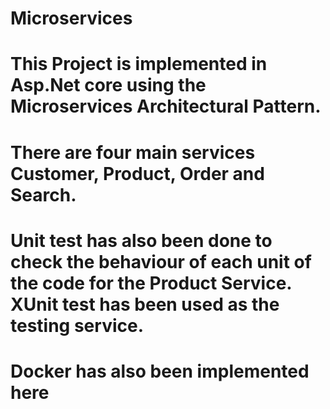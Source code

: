 # Microservices
# This Project is implemented in Asp.Net core using the Microservices Architectural Pattern.
# There are four main services Customer, Product, Order and Search.
# Unit test has also been done to check the behaviour of each unit of the code for the Product Service. XUnit test has been used as the testing service.
# Docker has also been implemented here
